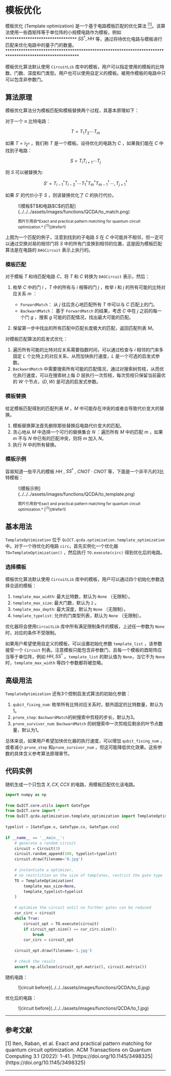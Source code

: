 # 模板优化

模板优化 (Template optimization) 是一个基于电路模板匹配的优化算法 [<sup>[1]</sup>](#refer1)。该算法使用一些酉矩阵等于单位阵的小规模电路作为模板，例如******************************** $SS^\dagger, HH$ 等，通过将待优化电路与模板进行匹配来优化电路中的量子门的数量。********************************************************************************************************

模板优化算法默认使用 `CircuitLib` 库中的模板，用户可以指定使用的模板的比特数、门数、深度和门类型。用户也可以使用自定义的模板。被用作模板的电路中只可以包含非参数门。

## 算法原理

模板优化算法分为模板匹配和模板替换两个过程，其基本原理如下：

对于一个 n 比特电路：

$$T=T_1T_2\cdots T_m$$

如果 $T=I_{2^n}$ ，我们称 $T$ 是一个模板。设待优化的电路为 $C$ ，如果我们能在 $C$ 中找到子电路：

$$S=T_iT_{i+1}\cdots T_j$$

则 $S$ 可以被替换为:

$$S'=T_{i-1}^\dagger T_{i-2}^\dagger \cdots T_1^\dagger T_m^\dagger T_{m-1}^\dagger \cdots, T_{j+1}^\dagger$$

如果 $S'$ 的代价小于 $S$ ，则该替换优化了 $C$ 的执行代价。

<figure markdown>
![模板$T$和电路$C$的匹配](../../../assets/images/functions/QCDA/to_match.png)
<p markdown="1" style="font-size:12px;"> 图片引用自*Exact and practical pattern matching for quantum circuit optimization.* [<sup>[1]</sup>](#refer1)
</figure>

上图为一个匹配的例子，注意到找到的子电路 $S$ 在 $C$ 中可能并不相邻，但一定可以通过交换对易的相邻门将 $S$ 中的所有门变换到相邻的位置，这是因为模板匹配算法是在电路的 `DAGCircuit` 表示上执行的。

### 模板匹配

对于模板 $T$ 和待匹配电路 $C$，将 $T$ 和 $C$ 转换为 `DAGCircuit` 表示，然后：

1. 枚举 $C$ 中的门 $i$ ，$T$ 中的所有与 $i$ 相等的门 $j$ ，枚举 $i$ 和 $j$ 的所有可能的比特对应关系 $m$ ：
   
      - `ForwardMatch`： 从 $j$ 往后贪心地匹配所有 $T$ 中可以与 $C$ 匹配上的门。
      - `BackwardMatch`： 基于 `ForwardMatch` 的结果，考虑 $C$ 中在 $j$ 之前的每一个门 $g$ ，搜索 $g$ 可能的匹配情况，找出最大可能的匹配。
   
2. 保留第一步中找出的所有匹配中匹配长度极大的匹配，返回匹配列表 $M$。

对模板匹配算法的启发式优化：

1. 遍历所有可能的比特对应关系需要指数时间，可以通过检查与 $i$ 相邻的门来多固定 $L$ 个比特上的对应关系，从而加快执行速度，$L$ 是一个可选的启发式参数。
2. `BackwardMatch` 中需要搜索所有可能的匹配情况，通过对搜索树剪枝，从而优化执行速度，可以在搜索树上每 $D$ 层执行一次剪枝，每次剪枝只保留当前最优的 $W$ 个节点，$(D,W)$ 是可选的启发式参数。

### 模板替换

给定模板匹配得到的匹配列表 $M$ ，$M$ 中可能存在冲突的或者会导致代价变大的替换。

1. 模板替换算法首先删除那些替换后电路代价变大的匹配。
2. 贪心地从 $M$ 中选择一个可行的替换集合 $N$ ：遍历所有 $M$ 中的匹配 $m$ ，如果 $m$ 不与 $N$ 中已有的匹配冲突，则将 $m$ 加入 $N$。
3. 执行 $N$ 中的所有替换。

### 模板示例

容易知道一些平凡的模板 $HH$ , $SS^\dagger$ , $CNOT\cdot CNOT$ 等，下面是一个非平凡的3比特模板：

<figure markdown>
![模板示例](../../../assets/images/functions/QCDA/to_template.png)
<p markdown="1" style="font-size:12px;"> 图片引用自*Exact and practical pattern matching for quantum circuit optimization.* [<sup>[1]</sup>](#refer1)
</figure>

## 基本用法

`TemplateOptimization` 位于 `QuICT.qcda.optimization.template_optimization` 中。对于一个待优化的电路 `circ`，首先实例化一个优化器 `TO=TemplateOptimization()` ，然后执行 `TO.execute(circ)` 得到优化后的电路。

### 选择模板

模板优化算法默认使用 `CircuitLib` 库中的模板，用户可以通过四个初始化参数选择合适的模板：

1. `template_max_width`: 最大比特数，默认为 `None` （无限制）。
2. `template_max_size`: 最大门数，默认为 `2` 。
3. `template_max_depth`: 最大深度，默认为 `None` （无限制）。
4. `template_typelist`: 允许的门类型列表，默认为 `None` （无限制）。

优化器将会使用`CircuitLib` 库中所有满足限制条件的模板，上述任一参数为 `None` 时，对应的条件不受限制。

如果用户希望使用自定义的模板，可以设置初始化参数 `template_list` ，该参数接受一个 `Circuit` 列表。注意模板只能包含非参数门，且每一个模板的酉矩阵应当等于单位阵，例如 $HH,SS^\dagger$ 。`template_list` 的默认值为 `None`，当它不为 `None` 时，`template_max_width` 等四个参数都将被忽略。

## 高级用法

`TemplateOptimization` 还有3个控制启发式算法的初始化参数：

1. `qubit_fixing_num`: 枚举所有比特对应关系时，额外固定的比特数量，默认为1。
2. `prune_step`: `BackwardMatch`的树搜索中剪枝的步长，默认为3。
3. `prune_survivor_num`: `BackwardMatch` 的树搜索中一次剪枝后剩余的叶节点数量，默认为1。

总体来说，如果用户希望加快优化器的执行速度，可以增加 `qubit_fixing_num` ，或者减小 `prune_step` 和`prune_survivor_num` ，但这可能降低优化效果。这些参数的具体含义参考算法原理章节。

## 代码实例

随机生成一个只包含 $X, CX, CCX$ 的电路，用模板匹配优化该电路。

```python
import numpy as np

from QuICT.core.utils import GateType
from QuICT.core import *
from QuICT.qcda.optimization.template_optimization import TemplateOptimization

typelist = [GateType.x, GateType.cx, GateType.ccx]

if __name__ == '__main__':
    # generate a random circuit
    circuit = Circuit(3)
    circuit.random_append(100, typelist=typelist)
    circuit.draw(filename='0.jpg')

    # instantiate a optimizer,
    # no restriction on the size of templates, restrict the gate type
    TO = TemplateOptimization(
        template_max_size=None,
        template_typelist=typelist
    )

    # optimize the circuit until no further gates can be reduced
    cur_circ = circuit
    while True:
        circuit_opt = TO.execute(circuit)
        if circuit_opt.size() == cur_circ.size():
            break
        cur_circ = circuit_opt

    circuit_opt.draw(filename='1.jpg')

    # check the result
    assert np.allclose(circuit_opt.matrix(), circuit.matrix())
```

随机电路：

<figure markdown>
![circuit before](../../../assets/images/functions/QCDA/to_0.jpg)
</figure>

优化后的电路：

<figure markdown>
![circuit before](../../../assets/images/functions/QCDA/to_1.jpg)
</figure>

----

## 参考文献

<div id="refer1"></div>
<font size=3>
[1] Iten, Raban, et al. Exact and practical pattern matching for quantum circuit optimization. ACM Transactions on Quantum Computing 3.1 (2022): 1-41. [https://doi.org/10.1145/3498325](https://doi.org/10.1145/3498325)
</font>

---